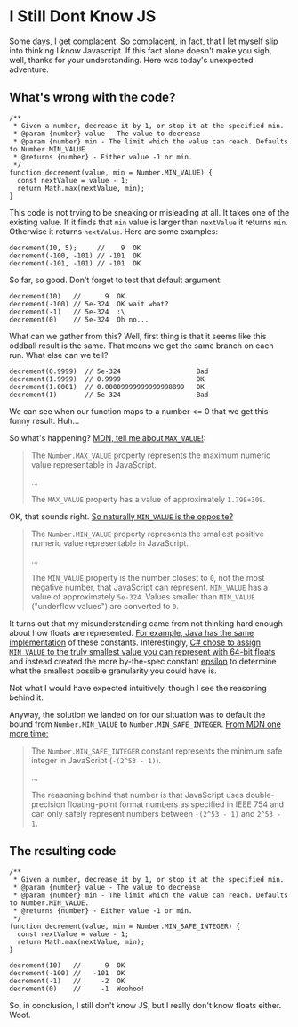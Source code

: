 # I Still Dont Know JS

Some days, I get complacent. So complacent, in fact, that I let myself slip into thinking I *know* Javascript.
If this fact alone doesn't make you sigh, well, thanks for your understanding. Here was today's unexpected adventure.

## What's wrong with the code?

    /**
     * Given a number, decrease it by 1, or stop it at the specified min.
     * @param {number} value - The value to decrease
     * @param {number} min - The limit which the value can reach. Defaults to Number.MIN_VALUE.
     * @returns {number} - Either value -1 or min.
     */
    function decrement(value, min = Number.MIN_VALUE) {
      const nextValue = value - 1;
      return Math.max(nextValue, min);
    }

This code is not trying to be sneaking or misleading at all. It takes one of the existing value. If it finds that `min` value is larger than `nextValue` it returns `min`. Otherwise it returns `nextValue`. Here are some examples:

    decrement(10, 5);     //    9  OK
    decrement(-100, -101) // -101  OK
    decrement(-101, -101) // -101  OK

So far, so good. Don't forget to test that default argument:

    decrement(10)   //      9  OK
    decrement(-100) // 5e-324  OK wait what?
    decrement(-1)   // 5e-324  :\
    decrement(0)    // 5e-324  Oh no...

What can we gather from this? Well, first thing is that it seems like this oddball result is the same. That means we get the same branch on each run. What else can we tell?

    decrement(0.9999)  // 5e-324                   Bad
    decrement(1.9999)  // 0.9999                   OK
    decrement(1.0001)  // 0.00009999999999998899   OK
    decrement(1)       // 5e-324                   Bad

We can see when our function maps to a number <= 0 that we get this funny result. Huh...

So what's happening? [MDN, tell me about `MAX_VALUE`!](https://developer.mozilla.org/en-US/docs/Web/JavaScript/Reference/Global_Objects/Number/MAX_VALUE):

> The `Number.MAX_VALUE` property represents the maximum numeric value representable in JavaScript.
>
> ...
>
> The `MAX_VALUE` property has a value of approximately `1.79E+308`.

OK, that sounds right. [So naturally `MIN_VALUE` is the opposite?](https://link)

> The `Number.MIN_VALUE` property represents the smallest positive numeric value representable in JavaScript.
>
> ... 
>
> The `MIN_VALUE` property is the number closest to `0`, not the most negative number, that JavaScript can represent.
> `MIN_VALUE` has a value of approximately `5e-324`. Values smaller than `MIN_VALUE` ("underflow values") are converted to `0`.

It turns out that my misunderstanding came from not thinking hard enough about how floats are represented.
[For example, Java has the same implementation](https://docs.oracle.com/javase/7/docs/api/java/lang/Double.html#MIN_VALUE) of these constants.
Interestingly, [C# chose to assign `MIN_VALUE` to the truly smallest value you can represent with 64-bit floats](https://docs.microsoft.com/en-us/dotnet/api/system.double.minvalue?view=netframework-4.7.2) and instead created the more by-the-spec constant [epsilon](https://docs.microsoft.com/en-us/dotnet/api/system.double.epsilon?view=netframework-4.7.2) to determine what the smallest possible granularity you could have is. 

Not what I would have expected intuitively, though I see the reasoning behind it.

Anyway, the solution we landed on for our situation was to default the bound from `Number.MIN_VALUE` to `Number.MIN_SAFE_INTEGER`. [From MDN one more time:](https://developer.mozilla.org/en-US/docs/Web/JavaScript/Reference/Global_Objects/Number/MIN_SAFE_INTEGER)

> The `Number.MIN_SAFE_INTEGER` constant represents the minimum safe integer in JavaScript (`-(2^53 - 1)`).
>
> ...
>
> The reasoning behind that number is that JavaScript uses double-precision floating-point format numbers as specified in IEEE 754 and can only safely represent numbers between `-(2^53 - 1)` and `2^53 - 1`.

## The resulting code

    /**
     * Given a number, decrease it by 1, or stop it at the specified min.
     * @param {number} value - The value to decrease
     * @param {number} min - The limit which the value can reach. Defaults to Number.MIN_VALUE.
     * @returns {number} - Either value -1 or min.
     */
    function decrement(value, min = Number.MIN_SAFE_INTEGER) {
      const nextValue = value - 1;
      return Math.max(nextValue, min);
    }

    decrement(10)   //      9  OK
    decrement(-100) //   -101  OK
    decrement(-1)   //     -2  OK
    decrement(0)    //     -1  Woohoo!

So, in conclusion, I still don't know JS, but I really don't know floats either. Woof.